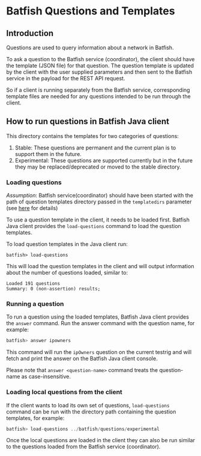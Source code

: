 # Batfish Questions and Templates

## Introduction

Questions are used to query information about a network in Batfish.

To ask a question to the Batfish service (coordinator), the client should have the template (JSON file) for that question. The question template is updated by the client with the user supplied parameters and then sent to the Batfish service in the payload for the REST API request.

So if a client is running separately from the Batfish service, corresponding template files are needed for any questions intended to be run through the client.

## How to run questions in Batfish Java client

This directory contains the templates for two categories of questions:
1. Stable: These questions are permanent and the current plan is to support them in the future.
2. Experimental: These questions are supported currently but in the future they may be replaced/deprecated or moved to the stable directory.

### Loading questions

*Assumption*: Batfish service(coordinator) should have been started with the path of question templates directory passed in the `templatedirs` parameter (see [here](https://github.com/batfish/batfish/wiki/Building-and-running-Batfish-service#installation-steps) for details)

To use a question template in the client, it needs to be loaded first. Batfish Java client provides the `load-questions` command to load the question templates.

To load question templates in the Java client run:
```
batfish> load-questions
```

This will load the question templates in the client and will output information about the number of questions loaded, similar to:
```
Loaded 191 questions
Summary: 0 (non-assertion) results;
```

### Running a question

To run a question using the loaded templates, Batfish Java client provides the `answer` command. Run the answer command with the question name, for example:
```java
batfish> answer ipowners
```

This command will run the `ipOwners` question on the current testrig and will fetch and print the answer on the Batfish Java client console. 

Please note that `answer <question-name>` command treats the question-name as case-insensitive.

### Loading local questions from the client

If the client wants to load its own set of questions, `load-questions` command can be run with the directory path containing the question templates, for example:
```java
batfish> load-questions ../batfish/questions/experimental
```
Once the local questions are loaded in the client they can also be run similar to the questions loaded from the Batfish service (coordinator).
